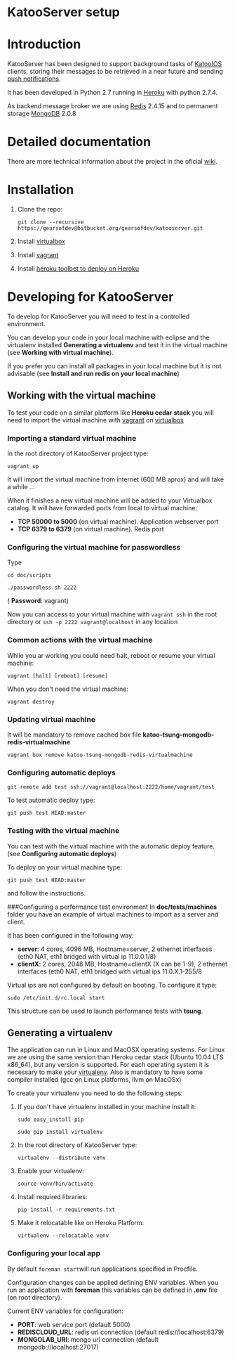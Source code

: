# KatooServer setup

# Introduction

KatooServer has been designed to support background tasks of [KatooIOS](https://bitbucket.org/gearsofdev/katooios) clients, storing
their messages to be retrieved in a near future and sending [push notifications](http://developer.apple.com/library/mac/#documentation/NetworkingInternet/Conceptual/RemoteNotificationsPG/Introduction/Introduction.html#//apple_ref/doc/uid/TP40008194-CH1-SW1).

It has been developed in Python 2.7 running in [Heroku](http://www.heroku.com/) with python 2.7.4. 

As backend message broker we are using [Redis](http://redis.io/) 2.4.15 and to permanent storage [MongoDB](http://www.mongodb.org/) 2.0.8

# Detailed documentation

There are more technical information about the project in the oficial [wiki](https://bitbucket.org/gearsofdev/katooserver/wiki/Home).

# Installation

 1. Clone the repo:

    ```git clone --recursive https://gearsofdev@bitbucket.org/gearsofdev/katooserver.git```

 2. Install [virtualbox](https://www.virtualbox.org/wiki/Downloads)

 3. Install [vagrant](http://downloads.vagrantup.com/)

 4. Install [heroku toolbet to deploy on Heroku](https://toolbelt.heroku.com/)

# Developing for KatooServer

To develop for KatooServer you will need to test in a controlled environment.

You can develop your code in your local machine with eclipse and the virtualenv installed **Generating a virtualenv** and
test it in the virtual machine (see **Working with virtual machine**).

If you prefer you can install all packages in your local machine but it is not advisable (see **Install and run redis on your local machine**)

## Working with the virtual machine

To test your code on a similar platform like **Heroku cedar stack** you will need to import the virtual machine
with [vagrant](http://downloads.vagrantup.com/) on [virtualbox](https://www.virtualbox.org/wiki/Downloads)

### Importing a standard virtual machine

In the root directory of KatooServer project type:

```vagrant up```

It will import the virtual machine from internet (600 MB aprox) and will take a while ...

When it finishes a new virtual machine will be added to your Virtualbox catalog. It will have forwarded ports
from local to virtual machine:

* **TCP 50000 to 5000** (on virtual machine). Application webserver port
* **TCP 6379 to 6379** (on virtual machine). Redis port

### Configuring the virtual machine for passwordless

Type

```cd doc/scripts```

```./passwordless.sh 2222```

( **Password**: vagrant)

Now you can access to your virtual machine with ```vagrant ssh``` in the root directory or
```ssh -p 2222 vagrant@localhost``` in any location

### Common actions with the virtual machine

While you ar working you could need halt, reboot or resume your virtual machine:

```vagrant [halt] [reboot] [resume]```


When you don't need the virtual machine:

```vagrant destroy```


### Updating virtual machine

It will be mandatory to remove cached box file **katoo-tsung-mongodb-redis-virtualmachine**

```vagrant box remove katoo-tsung-mongodb-redis-virtualmachine``` 

### Configuring automatic deploys

```git remote add test ssh://vagrant@localhost:2222/home/vagrant/test```

To test automatic deploy type:

```git push test HEAD:master```

### Testing with the virtual machine

You can test with the virtual machine with the automatic deploy feature. (see **Configuring automatic deploys**)

To deploy on your virtual machine type:

```git push test HEAD:master```

and follow the instructions.

###Configuring a performance test environment
In **doc/tests/machines** folder you have an example of virtual machines to import as a server and client.

It has been configured in the following way:

* **server**: 4 cores, 4096 MB, Hostname=server, 2 ethernet interfaces (eth0 NAT, eth1 bridged with virtual ip 11.0.0.1/8) 
* **clientX**: 2 cores, 2048 MB, Hostname=clientX (X can be 1-9), 2 ethernet interfaces (eth0 NAT, eth1 bridged with virtual ips 11.0.X.1-255/8

Virtual ips are not configured by default on booting. To configure it type:

```sudo /etc/init.d/rc.local start```

This structure can be used to launch performance tests with **tsung**.

## Generating a virtualenv

The application can run in Linux and MacOSX operating systems. For Linux we are using the same version than Heroku cedar stack  (Ubuntu 10.04 LTS x86_64), but any version is supported.
For each operating system it is necessary to make your [virtualenv](http://www.virtualenv.org/en/latest/index.html). Also is mandatory to have some compiler installed (gcc on Linux platforms, llvm on MacOSx)

To create your virtualenv you need to do the following steps:
  1. If you don't have virtualenv installed in your machine install it:

     ```sudo easy_install pip```
     
     ```sudo pip install virtualenv```

  2. In the root directory of KatooServer type:

     ```virtualenv --distribute venv```

  4. Enable your virtualenv:

     ```source venv/bin/activate```

  5. Install required libraries:

     ```pip install -r requirements.txt```

  6. Make it relocatable like on Heroku Platform:

     ```virtualenv --relocatable venv```

### Configuring your local app
By default ```foreman start```will run applications specified in Procfile.

Configuration changes can be applied defining ENV variables.
When you run an application with **foreman** this variables can be defined in **.env** file (on root directory).

Current ENV variables for configuration:

* **PORT**: web service port (default 5000)
* **REDISCLOUD_URL**:  redis url connection (default redis://localhost:6379)
* **MONGOLAB_URI**: mongo url connection (default mongodb://localhost:27017)
